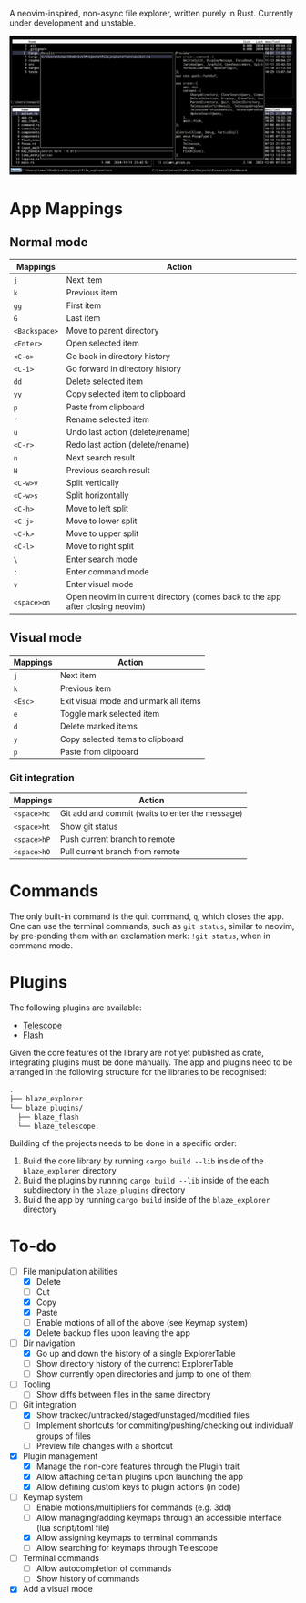 A neovim-inspired, non-async file explorer, written purely in Rust.
Currently under development and unstable.

![App preview](docs/preview.png)

# App Mappings

## Normal mode

| Mappings      | Action                                                                        |
| ------------- | ----------------------------------------------------------------------------- |
| `j`           | Next item                                                                     |
| `k`           | Previous item                                                                 |
| `gg`          | First item                                                                    |
| `G`           | Last item                                                                     |
| `<Backspace>` | Move to parent directory                                                      |
| `<Enter>`     | Open selected item                                                            |
| `<C-o>`       | Go back in directory history                                                  |
| `<C-i>`       | Go forward in directory history                                               |
| `dd`          | Delete selected item                                                          |
| `yy`          | Copy selected item to clipboard                                               |
| `p`           | Paste from clipboard                                                          |
| `r`           | Rename selected item                                                          |
| `u`           | Undo last action (delete/rename)                                              |
| `<C-r>`       | Redo last action (delete/rename)                                              |
| `n`           | Next search result                                                            |
| `N`           | Previous search result                                                        |
| `<C-w>v`      | Split vertically                                                              |
| `<C-w>s`      | Split horizontally                                                            |
| `<C-h>`       | Move to left split                                                            |
| `<C-j>`       | Move to lower split                                                           |
| `<C-k>`       | Move to upper split                                                           |
| `<C-l>`       | Move to right split                                                           |
| `\`           | Enter search mode                                                             |
| `:`           | Enter command mode                                                            |
| `v`           | Enter visual mode                                                             |
| `<space>on`   | Open neovim in current directory (comes back to the app after closing neovim) |

## Visual mode

| Mappings | Action                                |
| -------- | ------------------------------------- |
| `j`      | Next item                             |
| `k`      | Previous item                         |
| `<Esc>`  | Exit visual mode and unmark all items |
| `e`      | Toggle mark selected item             |
| `d`      | Delete marked items                   |
| `y`      | Copy selected items to clipboard      |
| `p`      | Paste from clipboard                  |

### Git integration

| Mappings    | Action                                          |
| ----------- | ----------------------------------------------- |
| `<space>hc` | Git add and commit (waits to enter the message) |
| `<space>ht` | Show git status                                 |
| `<space>hP` | Push current branch to remote                   |
| `<space>hO` | Pull current branch from remote                 |

# Commands

The only built-in command is the quit command, `q`, which closes the app.
One can use the terminal commands, such as `git status`, similar to neovim, by pre-pending them with an exclamation mark: `!git status`, when in command mode.

# Plugins

The following plugins are available:

- [Telescope](https://github.com/tomblazejewski/blaze_telescope)
- [Flash](https://github.com/tomblazejewski/blaze_flash)

Given the core features of the library are not yet published as crate, integrating plugins must be done manually.
The app and plugins need to be arranged in the following structure for the libraries to be recognised:

```
.
├── blaze_explorer
└── blaze_plugins/
  ├── blaze_flash
  └── blaze_telescope.
```

Building of the projects needs to be done in a specific order:

1. Build the core library by running `cargo build --lib` inside of the `blaze_explorer` directory
2. Build the plugins by running `cargo build --lib` inside of the each subdirectory in the `blaze_plugins` directory
3. Build the app by running `cargo build` inside of the `blaze_explorer` directory

# To-do

- [ ] File manipulation abilities
  - [x] Delete
  - [ ] Cut
  - [x] Copy
  - [x] Paste
  - [ ] Enable motions of all of the above (see Keymap system)
  - [x] Delete backup files upon leaving the app
- [ ] Dir navigation
  - [x] Go up and down the history of a single ExplorerTable
  - [ ] Show directory history of the currenct ExplorerTable
  - [ ] Show currently open directories and jump to one of them
- [ ] Tooling
  - [ ] Show diffs between files in the same directory
- [ ] Git integration
  - [x] Show tracked/untracked/staged/unstaged/modified files
  - [ ] Implement shortcuts for commiting/pushing/checking out individual/ groups of files
  - [ ] Preview file changes with a shortcut
- [x] Plugin management
  - [x] Manage the non-core features through the Plugin trait
  - [x] Allow attaching certain plugins upon launching the app
  - [x] Allow defining custom keys to plugin actions (in code)
- [ ] Keymap system
  - [ ] Enable motions/multipliers for commands (e.g. 3dd)
  - [ ] Allow managing/adding keymaps through an accessible interface (lua script/toml file)
  - [x] Allow assigning keymaps to terminal commands
  - [ ] Allow searching for keymaps through Telescope
- [ ] Terminal commands
  - [ ] Allow autocompletion of commands
  - [ ] Show history of commands
- [x] Add a visual mode
